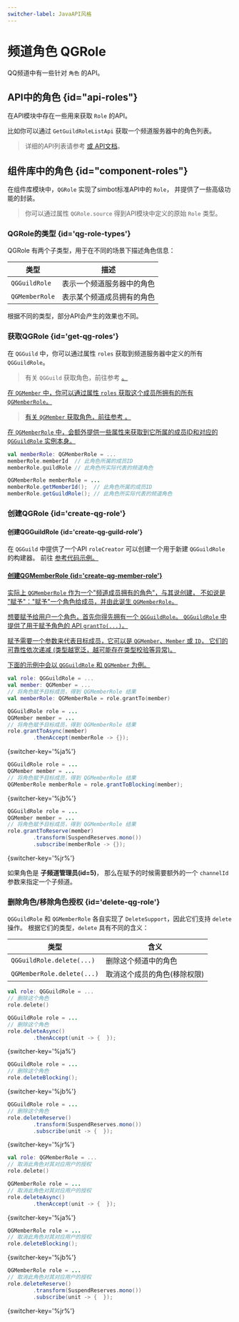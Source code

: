 ```yaml
---
switcher-label: JavaAPI风格
---
```

<show-structure for="chapter,procedure" depth="3"/>

# 频道角色 QGRole

QQ频道中有一些针对 `角色` 的API。

## API中的角色 {id="api-roles"}

在API模块中存在一些用来获取 `Role` 的API。

比如你可以通过 `GetGuildRoleListApi` 获取一个频道服务器中的角色列表。

> 详细的API列表请参考
> <a href="component-qq-guild-api-list.md" />
> 或 [API文档](%api-doc%)。


## 组件库中的角色 {id="component-roles"}

在组件库模块中，`QGRole` 实现了simbot标准API中的 `Role`，
并提供了一些高级功能的封装。

> 你可以通过属性 `QGRole.source` 得到API模块中定义的原始 `Role` 类型。

### QGRole的类型 {id='qg-role-types'}

QGRole 有两个子类型，用于在不同的场景下描述角色信息：

| 类型             | 描述            |
|----------------|---------------|
| `QGGuildRole`  | 表示一个频道服务器中的角色 |
| `QGMemberRole` | 表示某个频道成员拥有的角色 |

根据不同的类型，部分API会产生的效果也不同。

### 获取QGRole {id='get-qg-roles'}

在 `QGGuild` 中，你可以通过属性 `roles` 获取到频道服务器中定义的所有 `QGGuildRole`。

> 有关 `QGGuild` 获取角色，前往参考
> <a href="component-qq-guild-QGGuild.md#get-roles" />。

在 `QGMember` 中，你可以通过属性 `roles` 获取这个成员所拥有的所有 `QGMemberRole`。

> 有关 `QGMember` 获取角色，前往参考
> <a href="component-qq-guild-QGMember.md#get-roles" />。

在 `QGMemberRole` 中，会额外提供一些属性来获取到它所属的成员ID和对应的 `QGGuildRole` 实例本身。

<tabs group="code">
<tab title="Kotlin" group-key="Kotlin">

```Kotlin
val memberRole: QGMemberRole = ...
memberRole.memberId  // 此角色所属的成员ID
memberRole.guildRole // 此角色所实际代表的频道角色 
```

</tab>
<tab title="Java" group-key="Java">

```Java
QGMemberRole memberRole = ...
memberRole.getMemberId();  // 此角色所属的成员ID
memberRole.getGuildRole(); // 此角色所实际代表的频道角色 
```

</tab>
</tabs>

### 创建QGRole {id='create-qg-role'}

#### 创建QGGuildRole {id='create-qg-guild-role'}

在 `QGGuild` 中提供了一个API `roleCreator` 可以创建一个用于新建 `QGGuildRole`
的构建器。
前往
<a href="component-qq-guild-QGGuild.md#create-role" /> 
参考代码示例。


#### 创建QGMemberRole {id='create-qg-member-role'}

实际上 `QGMemberRole` 作为一个"频道成员拥有的角色"，与其说创建，
不如说是 "赋予"："赋予"一个角色给成员，并由此诞生 `QGMemberRole`。

想要赋予给用户一个角色，首先你得先拥有一个 `QGGuildRole`。
`QGGuildRole` 中提供了用于赋予角色的 API `grantTo(...)`。

赋予需要一个参数来代表目标成员，它可以是 `QGMember`、`Member` 或 `ID`，
它们的可靠性依次递减 (类型越宽泛，越可能存在类型校验等异常)。

下面的示例中会以 `QGGuildRole` 和 `QGMember` 为例。

<tabs group="code">
<tab title="Kotlin" group-key="Kotlin">

```Kotlin
val role: QGGuildRole = ...
val member: QGMember = ...
// 将角色赋予目标成员，得到 QGMemberRole 结果
val memberRole: QGMemberRole = role.grantTo(member)
```

</tab>
<tab title="Java" group-key="Java">

```Java
QGGuildRole role = ...
QGMember member = ...
// 将角色赋予目标成员，得到 QGMemberRole 结果
role.grantToAsync(member)
        .thenAccept(memberRole -> {});
```
{switcher-key='%ja%'}

```Java
QGGuildRole role = ...
QGMember member = ...
// 将角色赋予目标成员，得到 QGMemberRole 结果
QGMemberRole memberRole = role.grantToBlocking(member);
```
{switcher-key='%jb%'}

```Java
QGGuildRole role = ...
QGMember member = ...
// 将角色赋予目标成员，得到 QGMemberRole 结果
role.grantToReserve(member)
        .transform(SuspendReserves.mono())
        .subscribe(memberRole -> {});
```
{switcher-key='%jr%'}

</tab>
</tabs>

<tip title="子频道管理员">

如果角色是 **子频道管理员(id=5)**，
那么在赋予的时候需要额外的一个 `channelId` 参数来指定一个子频道。

</tip>


### 删除角色/移除角色授权 {id='delete-qg-role'}

`QGGuildRole` 和 `QGMemberRole` 各自实现了 `DeleteSupport`，因此它们支持 `delete` 操作。
根据它们的类型，`delete` 具有不同的含义：

| 类型                         | 含义              |
|----------------------------|-----------------|
| `QGGuildRole.delete(...)`  | 删除这个频道中的角色      |
| `QGMemberRole.delete(...)` | 取消这个成员的角色(移除权限) |

<tabs>
<tab title="QGGuildRole">
<tabs group="code">
<tab title="Kotlin" group-key="Kotlin">

```Kotlin
val role: QGGuildRole = ...
// 删除这个角色
role.delete()
```

</tab>
<tab title="Java" group-key="Java">

```Java
QGGuildRole role = ...
// 删除这个角色
role.deleteAsync()
        .thenAccept(unit -> {  });
```
{switcher-key='%ja%'}

```Java
QGGuildRole role = ...
// 删除这个角色
role.deleteBlocking();
```
{switcher-key='%jb%'}

```Java
QGGuildRole role = ...
// 删除这个角色
role.deleteReserve()
        .transform(SuspendReserves.mono())
        .subscribe(unit -> {  });
```
{switcher-key='%jr%'}

</tab>
</tabs>
</tab>
<tab title="QGMemberRole">
<tabs group="code">
<tab title="Kotlin" group-key="Kotlin">

```Kotlin
val role: QGMemberRole = ...
// 取消此角色对其对应用户的授权
role.delete()
```

</tab>
<tab title="Java" group-key="Java">

```Java
QGMemberRole role = ...
// 取消此角色对其对应用户的授权
role.deleteAsync()
        .thenAccept(unit -> {  });
```
{switcher-key='%ja%'}

```Java
QGMemberRole role = ...
// 取消此角色对其对应用户的授权
role.deleteBlocking();
```
{switcher-key='%jb%'}

```Java
QGMemberRole role = ...
// 取消此角色对其对应用户的授权
role.deleteReserve()
        .transform(SuspendReserves.mono())
        .subscribe(unit -> {  });
```
{switcher-key='%jr%'}

</tab>
</tabs>
</tab>
</tabs>

